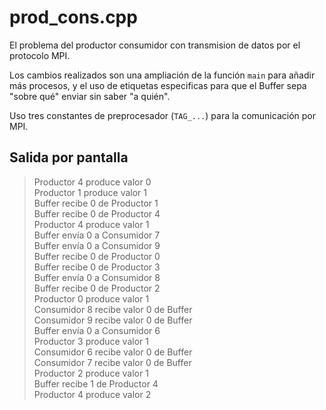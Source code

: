 prod_cons.cpp
===

El problema del productor consumidor con transmision de datos por el protocolo MPI.

Los cambios realizados son una ampliación de la función `main` para añadir más procesos, y el uso de etiquetas especificas para que el Buffer sepa "sobre qué" enviar sin saber "a quién".

Uso tres constantes de preprocesador (`TAG_...`) para la comunicación por MPI.

Salida por pantalla
---
  
> Productor 4 produce valor 0  
> Productor 1 produce valor 1  
> Buffer recibe 0 de Productor 1  
> Buffer recibe 0 de Productor 4  
> Productor 4 produce valor 1  
> Buffer envía 0 a Consumidor 7  
> Buffer envía 0 a Consumidor 9  
> Buffer recibe 0 de Productor 0  
> Buffer recibe 0 de Productor 3  
> Buffer envía 0 a Consumidor 8  
> Buffer recibe 0 de Productor 2  
> Productor 0 produce valor 1  
> Consumidor 8 recibe valor 0 de Buffer   
> Consumidor 9 recibe valor 0 de Buffer   
> Buffer envía 0 a Consumidor 6  
> Productor 3 produce valor 1  
> Consumidor 6 recibe valor 0 de Buffer   
> Consumidor 7 recibe valor 0 de Buffer   
> Productor 2 produce valor 1  
> Buffer recibe 1 de Productor 4  
> Productor 4 produce valor 2  
